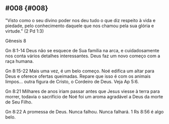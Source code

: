 ## #008 {#008}

&quot;Visto como o seu divino poder nos deu tudo o que diz respeito à vida e piedade, pelo conhecimento daquele que nos chamou pela sua glória e virtude.&quot; (2 Pd 1:3)

Gênesis 8

Gn 8:1-14 Deus não se esquece de Sua família na arca, e cuidadosamente nos conta vários detalhes interessantes. Deus faz um novo começo com a raça humana.

Gn 8:15-22 Mais uma vez, é um belo começo. Noé edifica um altar para Deus e oferece ofertas queimadas. Repare que isso é com os animais limpos... outra figura de Cristo, o Cordeiro de Deus. Veja Ap 5:6.

Gn 8:21 Milhares de anos iriam passar antes que Jesus viesse à terra para morrer, todavia o sacrifício de Noé foi um aroma agradável a Deus da morte de Seu Filho.

Gn 8:22 A promessa de Deus. Nunca falhou. Nunca falhará. 1 Rs 8:56 é algo belo.